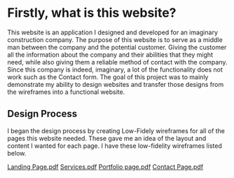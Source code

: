 # Firstly, what is this website?
This website is an application I designed and developed for an imaginary construction company. The purpose of this website is to serve as a middle man between the company and the potential customer. Giving the customer all the information about the company and their abilities that they might need, while also giving them a reliable method of contact with the company. Since this company is indeed, imaginary, a lot of the functionality does not work such as the Contact form. The goal of this project was to mainly demonstrate my ability to design websites and transfer those designs from the wireframes into a functional website.

## Design Process
I began the design process by creating Low-Fidely wireframes for all of the pages this website needed. These gave me an idea of the layout and content I wanted for each page. I have these low-fidelity wireframes listed below.

[Landing Page.pdf](https://github.com/SheltonRolleFS/Construction-Site/files/8102807/Landing.Page.pdf)
[Services.pdf](https://github.com/SheltonRolleFS/Construction-Site/files/8102808/Services.pdf)
[Portfolio page.pdf](https://github.com/SheltonRolleFS/Construction-Site/files/8102809/Portfolio.page.pdf)
[Contact Page.pdf](https://github.com/SheltonRolleFS/Construction-Site/files/8102810/Contact.Page.pdf)

